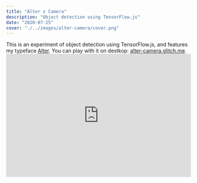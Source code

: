 ```yaml
---
title: "Alter x Camera"
description: "Object detection using TensorFlow.js"
date: "2020-07-25"
cover: "./../images/alter-camera/cover.png"
---
```


<div class="text">This is an experiment of object detection using TensorFlow.js, and features my typeface <a href="/alter">Alter</a>. You can play with it on destkop: <a href="https://alter-camera.glitch.me/" target="_blank">alter-camera.glitch.me</a>. </div>
<div class="video">
<div style="padding:66.67% 0 0 0;position:relative;"><iframe src="https://player.vimeo.com/video/441884236?autoplay=1&loop=1&title=0&byline=0&portrait=0" style="position:absolute;top:0;left:0;width:100%;height:100%;" frameborder="0" allow="autoplay; fullscreen" allowfullscreen></iframe></div><script src="https://player.vimeo.com/api/player.js"></script>
</div>
</div>
